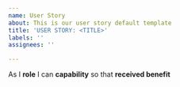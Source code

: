 ```yaml
---
name: User Story
about: This is our user story default template
title: 'USER STORY: <TITLE>'
labels: ''
assignees: ''

---
```


As I **role** I can **capability** so that **received benefit**
